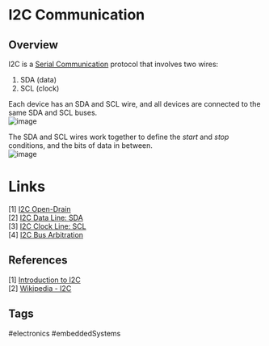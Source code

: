 # I2C Communication

## Overview
I2C is a [Serial Communication](../202111021920) protocol that involves two wires:  
1. SDA (data)  
2. SCL (clock)  

Each device has an SDA and SCL wire, and all devices are connected to the same SDA and SCL buses.   
![image](https://s3.us-west-1.amazonaws.com/zettelimages/Mon_May_29_07:22:42_PM_PDT_2023.png)

The SDA and SCL wires work together to define the *start* and *stop* conditions, and the bits of data in between.  
![image](https://s3.us-west-1.amazonaws.com/zettelimages/Mon_May_29_07:23:02_PM_PDT_2023.png)

# Links
[1] [I2C Open-Drain ](../202112050545)  
[2] [I2C Data Line: SDA](../202112050552)  
[3] [I2C Clock Line: SCL](../202112050607)  
[4] [I2C Bus Arbitration](../202112050502)  

## References
[1] [Introduction to I2C](https://deepbluembedded.com/i2c-communication-protocol-tutorial-pic/)  
[2] [Wikipedia - I2C](https://en.wikipedia.org/wiki/I%C2%B2C)  

## Tags
#electronics #embeddedSystems
